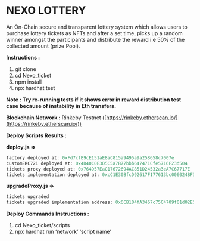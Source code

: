 # NEXO LOTTERY

An On-Chain secure and transparent lottery system which allows users to purchase lottery tickets as NFTs and after a set time, picks up a random winner amongst the participants and distribute the reward i.e 50% of the collected amount (prize Pool).

**Instructions :**
1) git clone
2) cd Nexo_ticket
3) npm install
4) npx hardhat test

**Note : Try re-running tests if it shows error in reward distribution test case because of instability in Eth transfers.**


**Blockchain Network :** Rinkeby Testnet ([https://rinkeby.etherscan.io/](https://rinkeby.etherscan.io/))

**Deploy Scripts Results :**

**deploy.js ⇒**                

```jsx
factory deployed at: 0xFd7cfB9cE151aE8aC815a9495a9a258658c7007e
customERC721 deployed at: 0x4D40C0E3D5C5a7B77bbb647471Cfe5716F23d504
tickets proxy deployed at: 0x764957EaC17672694AC851D24532a3eA7C67717E
tickets implementation deployed at: 0xcC1E30BfcD92617F177613bc006024BFD6296aEF
```

**upgradeProxy.js ⇒**

```jsx
tickets upgraded
tickets upgraded implementation address: 0x6CB104fA3467c75C4709f01d02E5d1fCC1439aD1
```

**Deploy Commands Instructions :** 

1. cd Nexo_ticket/scripts
2. npx hardhat run ‘network’ ‘script name’
```
